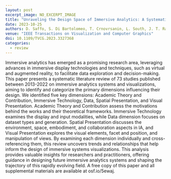 ```yaml
---
layout: post
excerpt_image: NO_EXCERPT_IMAGE
title: "Unraveling the Design Space of Immersive Analytics: A Systematic Review"
date: 2023-10-25
authors: D. Saffo, S. Di Bartolomeo, T. Crnovrsanin, L. South, J. T. Raynor, C. Yildirim & C. Dunne
venue: "IEEE Transactions on Visualization and Computer Graphics"
doi: 10.1109/TVCG.2023.3327368
categories:
  - review
---
```

Immersive analytics has emerged as a promising research area, leveraging advances in immersive display technologies and techniques, such as virtual and augmented reality, to facilitate data exploration and decision-making. This paper presents a systematic literature review of 73 studies published between 2013-2022 on immersive analytics systems and visualizations, aiming to identify and categorize the primary dimensions influencing their design. We identified five key dimensions: <inline-graphic xlink:href="tvcg-saffo-3327368-graphic-1-source.tif"/> Academic Theory and Contribution, <inline-graphic xlink:href="tvcg-saffo-3327368-graphic-2-source.tif"/> Immersive Technology, <inline-graphic xlink:href="tvcg-saffo-3327368-graphic-3-source.tif"/> Data, <inline-graphic xlink:href="tvcg-saffo-3327368-graphic-4-source.tif"/> Spatial Presentation, and <inline-graphic xlink:href="tvcg-saffo-3327368-graphic-5-source.tif"/> Visual Presentation. Academic Theory and Contribution assess the motivations behind the works and their theoretical frameworks. Immersive Technology examines the display and input modalities, while Data dimension focuses on dataset types and generation. Spatial Presentation discusses the environment, space, embodiment, and collaboration aspects in IA, and Visual Presentation explores the visual elements, facet and position, and manipulation of views. By examining each dimension individually and cross-referencing them, this review uncovers trends and relationships that help inform the design of immersive systems visualizations. This analysis provides valuable insights for researchers and practitioners, offering guidance in designing future immersive analytics systems and shaping the trajectory of this rapidly evolving field. A free copy of this paper and all supplemental materials are available at osf.io/5ewaj.

